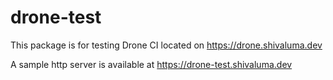 # drone-test

This package is for testing Drone CI located on https://drone.shivaluma.dev

A sample http server is available at https://drone-test.shivaluma.dev
